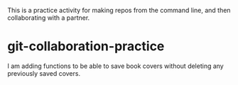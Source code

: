 This is a practice activity for making repos from the command line,
and then collaborating with a partner.
# git-collaboration-practice
I am adding functions to be able to save book covers without deleting
any previously saved covers. 
